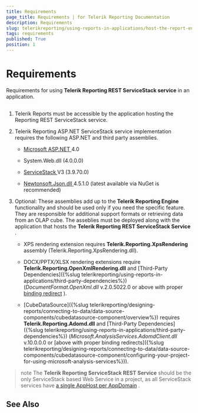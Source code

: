 ```yaml
---
title: Requirements
page_title: Requirements | for Telerik Reporting Documentation
description: Requirements
slug: telerikreporting/using-reports-in-applications/host-the-report-engine-remotely/telerik-reporting-rest-services/servicestack-implementation/requirements
tags: requirements
published: True
position: 1
---
```


# Requirements



Requirements for using __Telerik Reporting REST ServiceStack service__  in an application.       

## 

1. Telerik Reports must be accessible by the application hosting the Reporting REST ServiceStack service.             

1. Telerik Reporting ASP.NET ServiceStack service implementation requires               the following ASP.NET and third party assemblies.             

   +  [Microsoft ASP.NET ](http://www.asp.net/)                    4.0                 

   + System.Web.dll (4.0.0.0)                     

   +  [                       ServiceStack                     ](                       https://servicestack.net/                     )                    V3 (3.9.70.0)                 

   +  [                       Newtonsoft.Json.dll                     ](                       http://json.codeplex.com/                     )                    4.5.1.0 (latest available via NuGet is recommended)                 

1. Optional:             These assemblies add up to the __Telerik Reporting Engine__  functionality and should be used only if you need the specific feature.               They are responsible for additional support formats or retrieving data from an OLAP cube. The asseblies must be deployed along with the               application that hosts the __Telerik Reporting REST ServiceStack Service__ .             

   + XPS rendering extension requires __Telerik.Reporting.XpsRendering__  assembly (Telerik.Reporting.XpsRendering.dll).                 

   + DOCX/PPTX/XLSX rendering extensions require __Telerik.Reporting.OpenXmlRendering.dll__                    and [Third-Party Dependencies]({%slug telerikreporting/using-reports-in-applications/third-party-dependencies%}) (*DocumentFormat.OpenXml.dll*  v.2.0.5022.0 or above with proper  [binding redirect](http://msdn.microsoft.com/en-us/library/eftw1fys(v=vs.110).aspx) ).                 

   + [CubeDataSource]({%slug telerikreporting/designing-reports/connecting-to-data/data-source-components/cubedatasource-component/overview%}) requires                   __Telerik.Reporting.Adomd.dll__  and [Third-Party Dependencies]({%slug telerikreporting/using-reports-in-applications/third-party-dependencies%})                   (*Microsoft.AnalysisServices.AdomdClient.dll*  v.10.0.0.0 or [above with proper binding redirects]({%slug telerikreporting/designing-reports/connecting-to-data/data-source-components/cubedatasource-component/configuring-your-project-for-using-microsoft-analysis-services%})).                 

>note The  __Telerik Reporting ServiceStack REST Service__  should be the only ServiceStack based Web Service in a project, as all ServiceStack services have  [a single AppHost per AppDomain](                 http://mono.servicestack.net/ServiceStack.Hello/#AppHost               ) .           


## See Also

